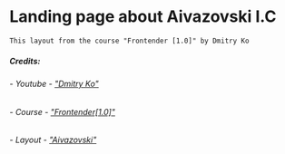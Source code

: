 # Landing page about Aivazovski I.C

``` This layout from the course "Frontender [1.0]" by Dmitry Ko ```

##### Credits:

###### - Youtube - ["Dmitry Ko"](https://www.youtube.com/@dmitry_kolotilshikov)

###### - Course - ["Frontender[1.0]"](https://www.youtube.com/watch?v=DOsJFsgbmcM&list=PLV9lBwGQ2FU1VOctyWifetyMMC-OTJ51e&index=2)

###### - Layout - ["Aivazovski"](https://www.figma.com/file/EpAvCLMxW3XbuFx7TwsSrl/Landing_Aivazovski)